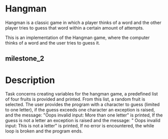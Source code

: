 # Hangman
Hangman is a classic game in which a player thinks of a word and the other player tries to guess that word within a certain amount of attempts.

This is an implementation of the Hangman game, where the computer thinks of a word and the user tries to guess it. 

## milestone_2

# Description 

Task concerns creating variables for the hangman game, a predefined list of four fruits is provided and printed. From this list, a random fruit is selected.
The user provides the program with a character to guess (limited to one letter), if the guess exceeds one character an exception is raised, and the message: "Oops invalid input: More than one letter" is printed, If the guess is not a letter an exception is raised and the message: " Oops invalid input: This is not a letter" is printed, If no error is encountered, the while loop is broken and the program ends.

